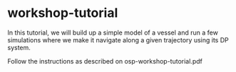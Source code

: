 # workshop-tutorial
In this tutorial, we will build up a simple model of a vessel and run a few simulations where we make it navigate along a given trajectory using its DP system.

Follow the instructions as described on osp-workshop-tutorial.pdf
